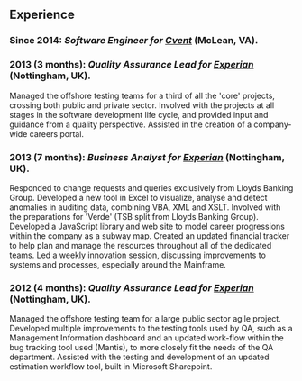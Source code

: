 Experience
----------

### Since 2014: *Software Engineer for [Cvent](https://www.cvent.com/)* (McLean, VA).

### 2013 (3 months): *Quality Assurance Lead for [Experian](http://www.experian.com/)* (Nottingham, UK).

Managed the offshore testing teams for a third of all the 'core'
projects, crossing both public and private sector.
Involved with the projects at all stages in the software development
life cycle, and provided input and guidance from a quality perspective.
Assisted in the creation of a company-wide careers portal.

### 2013 (7 months): *Business Analyst for [Experian](http://www.experian.com/)* (Nottingham, UK).

Responded to change requests and queries exclusively from Lloyds Banking Group.
Developed a new tool in Excel to visualize, analyse and detect anomalies in auditing data, combining VBA, XML and XSLT.
Involved with the preparations for 'Verde' (TSB split from Lloyds Banking Group).
Developed a JavaScript library and web site to model career progressions within the company as a subway map.
Created an updated financial tracker to help plan and manage the resources throughout all of the dedicated teams.
Led a weekly innovation session, discussing improvements to systems and processes, especially around the Mainframe.

### 2012 (4 months): *Quality Assurance Lead for [Experian](http://www.experian.com/)* (Nottingham, UK).

Managed the offshore testing team for a large public sector agile project.
Developed multiple improvements to the testing tools used by QA, such as a Management Information dashboard and an updated work-flow within the bug tracking tool used (Mantis), to more closely fit the needs of the QA department.
Assisted with the testing and development of an updated estimation workflow tool, built in Microsoft Sharepoint.
